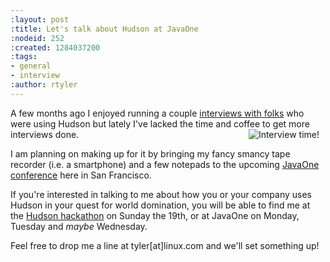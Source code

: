 ```yaml
---
:layout: post
:title: Let's talk about Hudson at JavaOne
:nodeid: 252
:created: 1284037200
:tags:
- general
- interview
:author: rtyler
---
```

A few months ago I enjoyed running a couple [interviews with folks](http://www.hudson-labs.org/views/interviews) who were using Hudson but lately I've lacked the time and coffee to get more interviews done. <img src="http://www.hudson-labs.org/sites/default/files/taperecorder.jpg" alt="Interview time!" align="right" hspace="10"/>

I am planning on making up for it by bringing my fancy smancy tape recorder (i.e. a smartphone) and a few notepads to the upcoming [JavaOne conference](http://www.oracle.com/us/javaonedevelop/index.html) here in San Francisco.


If you're interested in talking to me about how you or your company uses Hudson in your quest for world domination, you will be able to find me at the [Hudson hackathon](http://www.hudson-labs.org/content/pre-javaone-hudson-meetup) on Sunday the 19th, or at JavaOne on Monday, Tuesday and *maybe* Wednesday. 

Feel free to drop me a line at tyler[at]linux.com and we'll set something up!
